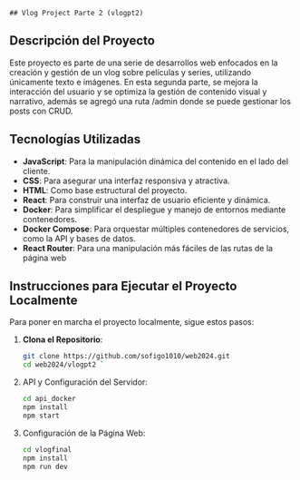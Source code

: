 `## Vlog Project Parte 2 (vlogpt2)`

## Descripción del Proyecto
Este proyecto es parte de una serie de desarrollos web enfocados en la creación y gestión de un vlog sobre películas y series, utilizando únicamente texto e imágenes. En esta segunda parte, se mejora la interacción del usuario y se optimiza la gestión de contenido visual y narrativo, además se agregó una ruta /admin donde se puede gestionar los posts con CRUD.

## Tecnologías Utilizadas
- **JavaScript**: Para la manipulación dinámica del contenido en el lado del cliente.
- **CSS**: Para asegurar una interfaz responsiva y atractiva.
- **HTML**: Como base estructural del proyecto.
- **React**: Para construir una interfaz de usuario eficiente y dinámica.
- **Docker**: Para simplificar el despliegue y manejo de entornos mediante contenedores.
- **Docker Compose**: Para orquestar múltiples contenedores de servicios, como la API y bases de datos.
- **React Router**: Para una manipulación más fáciles de las rutas de la página web

## Instrucciones para Ejecutar el Proyecto Localmente
Para poner en marcha el proyecto localmente, sigue estos pasos:

1. **Clona el Repositorio**:
   ```bash
   git clone https://github.com/sofigo1010/web2024.git
   cd web2024/vlogpt2 `

1.  API y Configuración del Servidor:

    ```bash
    cd api_docker
    npm install
    npm start

2.  Configuración de la Página Web:

    ```bash
    cd vlogfinal
    npm install
    npm run dev


